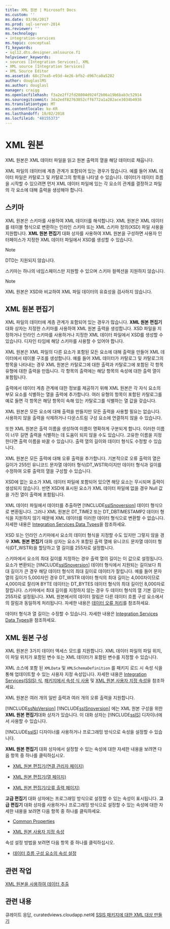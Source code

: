 ```yaml
---
title: XML 원본 | Microsoft Docs
ms.custom: ''
ms.date: 03/06/2017
ms.prod: sql-server-2014
ms.reviewer: ''
ms.technology:
- integration-services
ms.topic: conceptual
f1_keywords:
- sql12.dts.designer.xmlsource.f1
helpviewer_keywords:
- sources [Integration Services], XML
- XML source [Integration Services]
- XML Source Editor
ms.assetid: 68c27ea5-e93d-4e26-bfb2-d967ca0a5282
author: douglaslMS
ms.author: douglasl
manager: craigg
ms.openlocfilehash: f3a2e2ff2fd28004d924f2b06a19b6bab3c52914
ms.sourcegitcommit: 3da2edf82763852cff6772a1a282ace3034b4936
ms.translationtype: MT
ms.contentlocale: ko-KR
ms.lasthandoff: 10/02/2018
ms.locfileid: "48155373"
---
```

# <a name="xml-source"></a>XML 원본
  XML 원본은 XML 데이터 파일을 읽고 원본 출력의 열을 해당 데이터로 채웁니다.  
  
 XML 파일의 데이터에 계층 관계가 포함되어 있는 경우가 많습니다. 예를 들어 XML 데이터 파일은 카탈로그 및 카탈로그의 항목을 나타낼 수 있습니다. 데이터가 데이터 흐름을 시작할 수 있으려면 먼저 XML 데이터 파일에 있는 각 요소의 관계를 결정하고 파일의 각 요소에 대해 출력을 생성해야 합니다.  
  
## <a name="schemas"></a>스키마  
 XML 원본은 스키마를 사용하여 XML 데이터를 해석합니다. XML 원본은 XML 데이터를 테이블 형식으로 변환하는 인라인 스키마 또는 XML 스키마 정의(XSD) 파일 사용을 지원합니다. **XML 원본 편집기** 대화 상자를 사용하여 XML 원본을 구성하면 사용자 인터페이스가 지정한 XML 데이터 파일에서 XSD를 생성할 수 있습니다.  
  
> [!NOTE]  
>  DTD는 지원되지 않습니다.  
  
 스키마는 하나의 네임스페이스만 지원할 수 있으며 스키마 컬렉션을 지원하지 않습니다.  
  
> [!NOTE]  
>  XML 원본은 XSD와 비교하여 XML 파일 데이터의 유효성을 검사하지 않습니다.  
  
## <a name="xml-source-editor"></a>XML 원본 편집기  
 XML 파일의 데이터에 계층 관계가 포함되어 있는 경우가 많습니다. **XML 원본 편집기** 대화 상자는 지정한 스키마를 사용하여 XML 원본 출력을 생성합니다. XSD 파일을 지정하거나 인라인 스키마를 사용하거나 지정한 XML 데이터 파일에서 XSD를 생성할 수 있습니다. 디자인 타임에 해당 스키마를 사용할 수 있어야 합니다.  
  
 XML 원본은 XML 파일의 다른 요소가 포함된 모든 요소에 대해 출력을 만들어 XML 데이터에서 테이블 구조를 생성합니다. 예를 들어 XML 데이터가 카탈로그 및 카탈로그의 항목을 나타내는 경우 XML 원본은 카탈로그에 대한 출력과 카탈로그에 포함된 각 항목 유형에 대한 출력을 만듭니다. 각 항목의 출력에는 해당 항목의 속성에 대한 출력 열이 포함됩니다.  
  
 출력에서 데이터 계층 관계에 대한 정보를 제공하기 위해 XML 원본은 각 자식 요소의 부모 요소를 식별하는 열을 출력에 추가합니다. 여러 유형의 항목이 포함된 카탈로그를 예로 들면 각 항목은 해당 항목이 속해 있는 카탈로그를 식별하는 열 값을 갖습니다.  
  
 XML 원본은 모든 요소에 대해 출력을 만들지만 모든 출력을 사용할 필요는 없습니다. 사용하지 않을 출력을 삭제하거나 다운스트림 구성 요소에 연결하지 않을 수 있습니다.  
  
 또한 XML 원본은 출력 이름을 생성하여 이름이 명확하게 구분되게 합니다. 이러한 이름이 너무 길면 출력을 식별하는 데 도움이 되지 않을 수도 있습니다. 고유한 이름을 지정한다면 출력 이름을 바꿀 수 있습니다. 출력 열의 길이와 데이터 형식도 수정할 수 있습니다.  
  
 XML 원본은 모든 출력에 대해 오류 출력을 추가합니다. 기본적으로 오류 출력의 열은 길이가 255인 유니코드 문자열 데이터 형식(DT_WSTR)이지만 데이터 형식과 길이를 수정하여 오류 출력의 열을 구성할 수 있습니다.  
  
 XSD에 없는 요소가 XML 데이터 파일에 포함되어 있으면 해당 요소는 무시되며 출력이 생성되지 않습니다. 반면 XSD에 표시된 요소가 XML 데이터 파일에 없을 경우 Null 값을 가진 열이 출력에 포함됩니다.  
  
 XML 데이터 파일에서 데이터를 추출하면 [!INCLUDE[ssISnoversion](../../includes/ssisnoversion-md.md)] 데이터 형식으로 변환됩니다. 그러나 XML 원본은 DT_TIME2 또는 DT_DBTIMESTAMP2 데이터 형식을 지원하지 않기 때문에 XML 데이터를 이러한 데이터 형식으로 변환할 수 없습니다. 자세한 내용은 [Integration Services Data Types](integration-services-data-types.md)을 참조하세요.  
  
 XSD 또는 인라인 스키마에서 요소의 데이터 형식을 지정할 수도 있지만 그렇지 않을 경우 **XML 원본 편집기** 대화 상자는 요소가 포함된 출력 열에 유니코드 문자열 데이터 형식(DT_WSTR)을 할당하고 열 길이를 255자로 설정합니다.  
  
 스키마에서 요소의 최대 길이를 지정하는 경우 출력 열의 길이는 이 값으로 설정됩니다. 요소가 변환되는 [!INCLUDE[ssISnoversion](../../includes/ssisnoversion-md.md)] 데이터 형식에서 지원되는 길이보다 최대 길이가 큰 경우 해당 데이터 형식의 최대 길이로 데이터가 잘립니다. 예를 들어 문자열의 길이가 5,000자인 경우 DT_WSTR 데이터 형식의 최대 길이는 4,000자이므로 4,000자로 잘리며 BYTE 데이터는 DT_BYTES 데이터 형식의 최대 길이인 8,000자로 잘립니다. 스키마에서 최대 길이를 지정하지 않는 경우 두 데이터 형식의 열 기본 길이는 255자로 설정됩니다. XML 원본에서의 데이터 잘림은 다른 데이터 흐름 구성 요소에서의 잘림과 동일하게 처리됩니다. 자세한 내용은 [데이터 오류 처리](error-handling-in-data.md)를 참조하세요.  
  
 데이터 형식과 열 길이는 수정할 수 있습니다. 자세한 내용은 [Integration Services Data Types](integration-services-data-types.md)을 참조하세요.  
  
## <a name="configuration-of-the-xml-source"></a>XML 원본 구성  
 XML 원본은 3가지 데이터 액세스 모드를 지원합니다. XML 데이터 파일의 파일 위치, 이 파일 위치가 포함된 변수 또는 XML 데이터가 포함된 변수를 지정할 수 있습니다.  
  
 XML 소스에 포함 된 `XMLData` 및 `XMLSchemaDefinition` 를 패키지 로드 시 속성 식을 통해 업데이트할 수 있는 사용자 지정 속성입니다. 자세한 내용은 [Integration Services&#40;SSIS&#41; 식](../expressions/integration-services-ssis-expressions.md), [패키지에서 속성 식 사용](../expressions/use-property-expressions-in-packages.md) 및 [XML 원본 사용자 지정 속성](xml-source-custom-properties.md)을 참조하세요.  
  
 XML 원본은 여러 개의 일반 출력과 여러 개의 오류 출력을 지원합니다.  
  
 [!INCLUDE[ssNoVersion](../../includes/ssnoversion-md.md)] [!INCLUDE[ssISnoversion](../../includes/ssisnoversion-md.md)] 에는 XML 원본 구성을 위한 **XML 원본 편집기**대화 상자가 있습니다. 이 대화 상자는 [!INCLUDE[ssIS](../../includes/ssis-md.md)] 디자이너에서 사용할 수 있습니다.  
  
 [!INCLUDE[ssIS](../../includes/ssis-md.md)] 디자이너를 사용하거나 프로그래밍 방식으로 속성을 설정할 수 있습니다.  
  
 **XML 원본 편집기** 대화 상자에서 설정할 수 있는 속성에 대한 자세한 내용을 보려면 다음 항목 중 하나를 클릭하십시오.  
  
-   [XML 원본 편집기&#40;연결 관리자 페이지&#41;](../xml-source-editor-connection-manager-page.md)  
  
-   [XML 원본 편집기&#40;열 페이지&#41;](../xml-source-editor-columns-page.md)  
  
-   [XML 원본 편집기&#40;오류 출력 페이지&#41;](../xml-source-editor-error-output-page.md)  
  
 **고급 편집기** 대화 상자에는 프로그래밍 방식으로 설정할 수 있는 속성이 표시됩니다. **고급 편집기** 대화 상자를 사용하거나 프로그래밍 방식으로 설정할 수 있는 속성에 대한 자세한 내용을 보려면 다음 항목 중 하나를 클릭하세요.  
  
-   [Common Properties](../common-properties.md)  
  
-   [XML 원본 사용자 지정 속성](xml-source-custom-properties.md)  
  
 속성 설정 방법을 보려면 다음 항목 중 하나를 클릭하십시오.  
  
-   [데이터 흐름 구성 요소의 속성 설정](set-the-properties-of-a-data-flow-component.md)  
  
## <a name="related-tasks"></a>관련 작업  
 [XML 원본을 사용하여 데이터 추출](xml-source.md)  
  
## <a name="related-content"></a>관련 내용  
 큐레이트 응답, curatedviews.cloudapp.net에 [SSIS 패키지에 대한 XML 대상 만들기](http://go.microsoft.com/fwlink/?LinkId=321993)  
  
  
